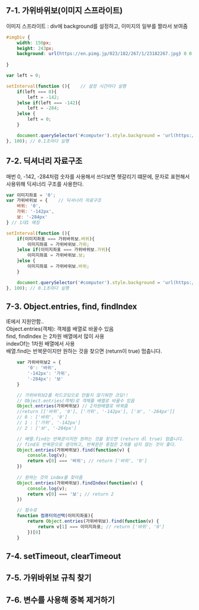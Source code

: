 ## 7-1. 가위바위보(이미지 스프라이트)  
이미지 스프라이트 : div에 background를 설정하고, 이미지의 일부를 짤라서 보여줌 
``` css
#imgDiv {
    width: 150px;
    height: 243px;
    background: url(https://en.pimg.jp/023/182/267/1/23182267.jpg) 0 0 ;    /* background:url() left top */
                                                                            /* 바위: 0 0 ,    가위: -142 0,    보: -284 0 */
}
```

```javascript
var left = 0;

setInterval(function (){    // 설정 시간마다 실행
    if(left === 0){
        left = -142;
    }else if(left === -142){
        left = -284;
    }else {
        left = 0;
    }

    document.querySelector('#computer').style.background = 'url(https://img.jpg) ' + left + ' 0';
}, 100); // 0.1초마다 실행
```
## 7-2. 딕셔너리 자료구조  

매번 0, -142, -284처럼 숫자를 사용해서 쓰다보면 헷갈리기 떄문에, 문자로 표현해서 사용위해 딕셔너리 구조를 사용한다.  
```javascript
var 이미지좌표 = '0';
var 가위바위보 = {    // 딕셔너리 자료구조
    바위: '0',
    가위: '-142px',
    보: '-284px'
} // 1대1 매칭 

setInterval(function (){
    if(이미지좌표 === 가위바위보.바위){
        이미지좌표 = 가위바위보.가위;
    }else if(이미지좌표 === 가위바위보.가위){
        이미지좌표 = 가위바위보.보;
    }else {
        이미지좌표 = 가위바위보.바위;
    }

    document.querySelector('#computer').style.background = 'url(https://img.jpg) ' + 이미지좌표 + ' 0';
}, 100); // 0.1초마다 실행

```
## 7-3. Object.entries, find, findIndex  
IE에서 지원안함..  
Object.entries(객체): 객체를 배열로 바꿀수 있음  
find, findIndex 는 2차원 배열에서 많이 사용  
indexOf는 1차원 배열에서 사용  
배열.find는 반복문이지만 원하는 것을 찾으면 (return이 true) 멈춥니다.  

```javascript
    var 가위바위보2 = {
        '0': '바위',
        '-142px': '가위',
        '-284px': '보'
    }

    // 가위바위보2를 하드코딩으로 만들지 않기워한 코딩!! 
    // Object.entries(객체)로 객체를 배열로 바꿀수 있음      
    Object.entries(가위바위보) // 2차원배열로 바꿔줌
    //return [['바위', '0'], ['가위', '-142px'], ['보', '-284px']]
    // 0 : ['바위', '0']
    // 1 : ['가위', '-142px']
    // 2 : ['보', '-284px']

    // 배열.find는 반복문이지만 원하는 것을 찾으면 (return dl true) 멈춥니다.
    // find도 반복문으로 생각하고, 반복문은 중첩은 2개를 넘지 않는 것이 좋다.
    Object.entries(가위바위보).find(function(v) {
        console.log(v);
        return v[0] === '바위'; // return ['바위', '0']
    })
    
    // 원하는 것의 index를 찾아줌
    Object.entries(가위바위보).findIndex(function(v) {
        console.log(v);
        return v[0] === '보'; // return 2
    })

    // 함수로 
    function 컴퓨터의선택(이미지좌표){
        return Object.entries(가위바위보).find(function(v) {
            return v[1] === 이미지좌표; // return ['바위', '0']
        })[0]
    }

```
## 7-4. setTimeout, clearTimeout  
## 7-5. 가위바위보 규칙 찾기  
## 7-6. 변수를 사용해 중복 제거하기  
